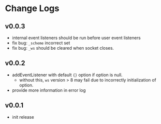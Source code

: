 # Change Logs

## v0.0.3

 - internal event listeners should be run before user event listeners
 - fix bug: `_scheme` incorrect set
 - fix bug: `_ws` should be cleared when socket closes.


## v0.0.2

 - addEventListener with default `{}` option if option is null.
   - without this, `ws` version > 8 may fail due to incorrectly initialization of option.
 - provide more information in error log

 
## v0.0.1

 - init release
